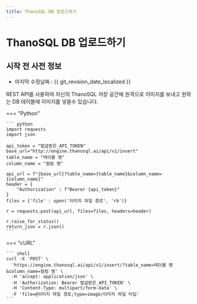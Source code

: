 ```yaml
---
title: ThanoSQL DB 업로드하기
---
```


# __ThanoSQL DB 업로드하기__

## 시작 전 사전 정보

- 마지막 수정날짜 : {{ git_revision_date_localized }}

REST API를 사용하여 자신의 ThanoSQL 저장 공간에 원격으로 이미지를 보내고 원하는 DB 테이블에 이미지를 넣을수 있습니다. 

=== "Python"

    ``` python
    import requests
    import json

    api_token = "발급받은_API_TOKEN"
    base_url="http://engine.thanosql.ai/api/v1/insert"
    table_name = "테이블 명"
    column_name = "컬럼 명"

    api_url = f"{base_url}?table_name={table_name}&column_name={column_name}"
    header = {
        "Authorization" : f"Bearer {api_token}"
    }
    files = {'file' : open('이미지 파일 경로', 'rb')}

    r = requests.post(api_url, files=files, headers=header)

    r.raise_for_status()
    return_json = r.json()
    ```

=== "cURL"

    ``` shell 
    curl -X 'POST' \
      'https://engine.thanosql.ai/api/v1/insert/?table_name=테이블 명&column_name=컬럼 명' \
      -H 'accept: application/json' \
      -H 'Authorization: Bearer 발급받은_API_TOKEN' \
      -H 'Content-Type: multipart/form-data' \
      -F 'file=@이미지 파일 경로;type=image/이미지 파일 타입'
    ```
